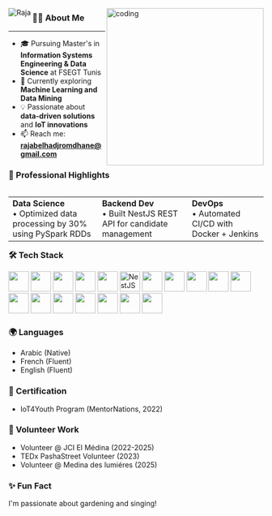 <section class="my-auto py-auto">
<p>  
<a>
<img src="https://readme-typing-svg.herokuapp.com/?font=Caveat&size=36&color=3aa4dacenter=true&vCenter=true&lines=Hi+%2C+I%27m+Raja+Belhadj+Romdhane;💻+Full-Stack+Developer+%7C+🌱+Data+Science+Student;" align="left" alt="Raja" />
</a>
     
<a> 
<img align="right" alt="coding" width="310" src="https://media.tenor.com/IF2JdxzmyN4AAAAj/coding-girl.gif">
</a>
</p>

<p class="pb-10"></p>
</section>

<section align="center my-12">
<div class="my-auto">
  
### 👨‍💻 About Me
---------------------------------------------------------------------------------------------------------------------
  
- 🎓 Pursuing Master's in **Information Systems Engineering & Data Science** at FSEGT Tunis
- 🌱 Currently exploring **Machine Learning and Data Mining**
- 💡 Passionate about **data-driven solutions** and **IoT innovations**
- 📫 Reach me: **rajabelhadjromdhane@gmail.com**

</div>

<div class="my-auto py-auto">

### 🚀 Professional Highlights

<table style="width:100%" align="left">
<tr>
<td colspan="6" align="left"> 
<strong>Data Science</strong><br>
• Optimized data processing by 30% using PySpark RDDs
</td>

<td colspan="6" align="left">
<strong>Backend Dev</strong><br>
• Built NestJS REST API for candidate management
</td>

<td colspan="6" align="left"> 
<strong>DevOps</strong><br>
• Automated CI/CD with Docker + Jenkins
</td>
</tr> 
</table>

### 🛠️ Tech Stack

<p align="left">
<!-- Data Science -->
<img src="https://cdn.jsdelivr.net/gh/devicons/devicon/icons/python/python-original.svg" width="40"/>
<img src="https://cdn.jsdelivr.net/gh/devicons/devicon/icons/pandas/pandas-original.svg" width="40"/>

<!-- Backend -->
<img src="https://cdn.jsdelivr.net/gh/devicons/devicon/icons/nodejs/nodejs-original.svg" width="40"/>
<img src="https://cdn.jsdelivr.net/gh/devicons/devicon/icons/typescript/typescript-original.svg" width="40"/>
<img src="https://cdn.jsdelivr.net/gh/devicons/devicon/icons/express/express-original.svg" width="40"/>
<img src="https://cdn.jsdelivr.net/gh/devicons/devicon/icons/nestjs/nestjs-original.svg" width="40" alt="NestJS" />
  <img src="https://cdn.jsdelivr.net/gh/devicons/devicon/icons/postman/postman-original.svg" width="40"/>


<!-- Frontend -->
  <img src="https://cdn.jsdelivr.net/gh/devicons/devicon/icons/angular/angular-original.svg" width="40" />
  <img src="https://cdn.jsdelivr.net/gh/devicons/devicon/icons/react/react-original.svg" width="40"/>
<img src="https://cdn.jsdelivr.net/gh/devicons/devicon/icons/bootstrap/bootstrap-original.svg" width="40"/>
  <img src="https://cdn.jsdelivr.net/gh/devicons/devicon/icons/figma/figma-original.svg" width="40"/>

<img src="https://cdn.jsdelivr.net/gh/devicons/devicon/icons/html5/html5-original.svg" width="40"/>
<img src="https://cdn.jsdelivr.net/gh/devicons/devicon/icons/css3/css3-original.svg" width="40"/>
  <img src="https://cdn.jsdelivr.net/gh/devicons/devicon/icons/javascript/javascript-original.svg" width="40"/>

<!-- DevOps -->
<img src="https://cdn.jsdelivr.net/gh/devicons/devicon/icons/docker/docker-original.svg" width="40"/>
<img src="https://cdn.jsdelivr.net/gh/devicons/devicon/icons/jenkins/jenkins-original.svg" width="40"/>

<!-- Database -->
<img src="https://cdn.jsdelivr.net/gh/devicons/devicon/icons/postgresql/postgresql-original.svg" width="40"/>
<img src="https://cdn.jsdelivr.net/gh/devicons/devicon/icons/firebase/firebase-plain.svg" width="40"/>
</p>

### 🌍 Languages
- Arabic (Native)
- French (Fluent)
- English (Fluent)

### 📜 Certification
- IoT4Youth Program (MentorNations, 2022)

### 🌟 Volunteer Work
- Volunteer  @ JCI El Médina (2022-2025)
- TEDx PashaStreet Volunteer (2023)
- Volunteer @ Medina des lumiéres (2025)

### ✨ Fun Fact
I'm passionate about gardening  and singing!



</div>
</section>
